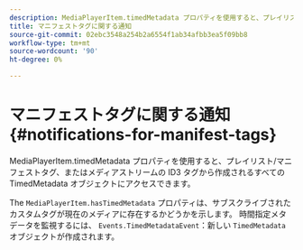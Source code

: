 ```yaml
---
description: MediaPlayerItem.timedMetadata プロパティを使用すると、プレイリスト/マニフェストタグ、またはメディアストリームの ID3 タグから作成されるすべての TimedMetadata オブジェクトにアクセスできます。
title: マニフェストタグに関する通知
source-git-commit: 02ebc3548a254b2a6554f1ab34afbb3ea5f09bb8
workflow-type: tm+mt
source-wordcount: '90'
ht-degree: 0%

---
```


# マニフェストタグに関する通知{#notifications-for-manifest-tags}

MediaPlayerItem.timedMetadata プロパティを使用すると、プレイリスト/マニフェストタグ、またはメディアストリームの ID3 タグから作成されるすべての TimedMetadata オブジェクトにアクセスできます。

<!--<a id="section_9A22F6F1EA1F4F0C9E0C7687D12AA4AA"></a>-->

The `MediaPlayerItem.hasTimedMetadata` プロパティは、サブスクライブされたカスタムタグが現在のメディアに存在するかどうかを示します。 時間指定メタデータを監視するには、 `Events.TimedMetadataEvent`：新しい `TimedMetadata` オブジェクトが作成されます。
